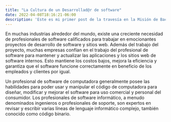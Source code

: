 ```yaml
---
title: "La Cultura de un Desarrollad@r de software"
date: 2022-04-08T18:16:21-06:00
description: 'Este es mi primer post de la travesía en la Misión de Backend con Node JS de Launch X'
---
```


En muchas industrias alrededor del mundo, existe una creciente necesidad de profesionales de software calificados para trabajar en emocionantes proyectos de desarrollo de software y sitios web. Además del trabajo del proyecto, muchas empresas confían en el trabajo del profesional de software para mantener y actualizar las aplicaciones y los sitios web de software internos. Esto mantiene los costos bajos, mejora la eficiencia y garantiza que el software funcione correctamente en beneficio de los empleados y clientes por igual.

Un profesional de software de computadora generalmente posee las habilidades para poder usar y manipular el código de computadora para diseñar, modificar y mejorar el software para uso comercial y personal del consumidor. Los profesionales de software informático, a menudo denominados ingenieros o profesionales de soporte, son expertos en revisar y escribir varias líneas de lenguaje informático complejo, también conocido como código binario.
